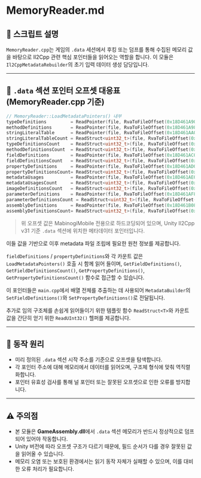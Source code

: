 ﻿# MemoryReader.md

## 📌 스크립트 설명
`MemoryReader.cpp`는 게임의 `.data` 세션에서 후킹 또는 덤프를 통해 수집된 메모리 값을 바탕으로 Il2Cpp 관련 핵심 포인터들을 읽어오는 역할을 합니다. 이 모듈은 `Il2CppMetadataRebuilder`의 초기 입력 데이터 생성 담당입니다.

---

## 📌 `.data` 섹션 포인터 오프셋 대응표 (MemoryReader.cpp 기준)

```cpp
// MemoryReader::LoadMetadataPointers() 내부
typeDefinitions         = ReadPointer(file, RvaToFileOffset(0x18D461A90));  // -> typeDefinitions
methodDefinitions       = ReadPointer(file, RvaToFileOffset(0x18D461A98));  // -> methodDefinitions
stringLiteralTable      = ReadPointer(file, RvaToFileOffset(0x18D461AA0));  // -> stringLiteralTable
stringLiteralTableCount = ReadStruct<uint32_t>(file, RvaToFileOffset(0x18D461AA8));  // -> stringLiteralTableCount
typeDefinitionsCount    = ReadStruct<uint32_t>(file, RvaToFileOffset(0x18D461AB0));  // -> typeDefinitionsCount
methodDefinitionsCount  = ReadStruct<uint32_t>(file, RvaToFileOffset(0x18D461AB8));  // -> methodDefinitionsCount
fieldDefinitions        = ReadPointer(file, RvaToFileOffset(0x18D461AC0));  // -> fieldDefinitions
fieldDefinitionsCount   = ReadStruct<uint32_t>(file, RvaToFileOffset(0x18D461AC8));  // -> fieldDefinitionsCount
propertyDefinitions     = ReadPointer(file, RvaToFileOffset(0x18D461AD0));  // -> propertyDefinitions
propertyDefinitionsCount= ReadStruct<uint32_t>(file, RvaToFileOffset(0x18D461AD8));  // -> propertyDefinitionsCount
metadataUsages          = ReadPointer(file, RvaToFileOffset(0x18D461AE0));  // -> metadataUsages
metadataUsagesCount     = ReadStruct<uint32_t>(file, RvaToFileOffset(0x18D461AE8));  // -> metadataUsagesCount
imageDefinitionsCount   = ReadStruct<uint32_t>(file, RvaToFileOffset(0x18D461AF0));  // -> imageDefinitionsCount
parameterDefinitions    = ReadPointer(file, RvaToFileOffset(0x18D461AF8));  // -> parameterDefinitions
parameterDefinitionsCount = ReadStruct<uint32_t>(file, RvaToFileOffset(0x18D461B00));  // -> parameterDefinitionsCount
assemblyDefinitions     = ReadPointer(file, RvaToFileOffset(0x18D461B08));  // -> assemblyDefinitions
assemblyDefinitionsCount= ReadStruct<uint32_t>(file, RvaToFileOffset(0x18D461B10));  // -> assemblyDefinitionsCount
```

> 위 오프셋 값은 MabinogiMobile 전용으로 하드코딩되어 있으며, Unity Il2Cpp v31 기준 `.data` 섹션에 위치한 메타데이터 포인터입니다.

이들 값을 기반으로 이후 metadata 파일 조립에 필요한 원천 정보를 제공합니다.

`fieldDefinitions` / `propertyDefinitions`와 각 카운트 값은
`LoadMetadataPointers()` 호출 시 함께 읽어 들이며,
`GetFieldDefinitions()`, `GetFieldDefinitionsCount()`,
`GetPropertyDefinitions()`, `GetPropertyDefinitionsCount()`
함수로 접근할 수 있습니다.

이 포인터들은 `main.cpp`에서 배열 전체를 추출하는 데 사용되어
`MetadataBuilder`의 `SetFieldDefinitions()`와
`SetPropertyDefinitions()`로 전달됩니다.

추가로 임의 구조체를 손쉽게 읽어들이기 위한 템플릿 함수 `ReadStruct<T>`와
카운트 값을 간단히 얻기 위한 `ReadUInt32()` 헬퍼를 제공합니다.

---

## 🧱 동작 원리
- 미리 정의된 `.data` 섹션 시작 주소를 기준으로 오프셋을 탐색합니다.
- 각 포인터 주소에 대해 메모리에서 데이터를 읽어오며, 구조체 형식에 맞춰 역직렬화합니다.
- 포인터 유효성 검사를 통해 널 포인터 또는 잘못된 오프셋으로 인한 오류를 방지합니다.

---

## ⚠️ 주의점
- 본 모듈은 **GameAssembly.dll**에서 `.data` 섹션 메모리가 반드시 정상적으로 덤프되어 있어야 작동합니다.
- Unity 버전에 따라 오프셋 구조가 다르기 때문에, 필드 순서가 다를 경우 잘못된 값을 읽어올 수 있습니다.
- 메모리 오염 또는 보호된 환경에서는 읽기 동작 자체가 실패할 수 있으며, 이를 대비한 오류 처리가 필요합니다.

